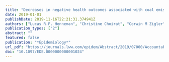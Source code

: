 ```yaml
---
title: "Decreases in negative health outcomes associated with coal emissions reductions between 2005 and 2012 in the United States"
date: 2019-01-01
publishDate: 2019-11-16T22:21:31.374941Z
authors: ["Lucas R.F. Henneman", "Christine Choirat", "Corwin M Zigler"]
publication_types: ["2"]
abstract: ""
featured: false
publication: "*Epidemiology*"
url_pdf: "https://journals.lww.com/epidem/Abstract/2019/07000/Accountability_Assessment_of_Health_Improvements.3.aspx"
doi: "10.1097/EDE.0000000000001024"
---
```


